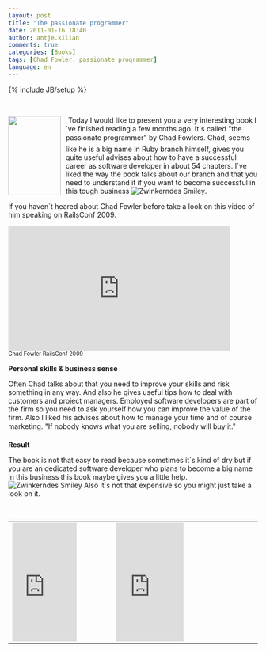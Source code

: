 ```yaml
---
layout: post
title: "The passionate programmer"
date: 2011-01-16 18:40
author: antje.kilian
comments: true
categories: [Books]
tags: [Chad Fowler. passionate programmer]
language: en
---
```

{% include JB/setup %}
<p>&#160;</p>  <p><a href="{{BASE_PATH}}/assets/wp-images-en/41fyjTVARFL._SL160_.jpg"><img style="background-image: none; border-bottom: 0px; border-left: 0px; margin: 0px 10px 10px 0px; padding-left: 0px; padding-right: 0px; display: inline; float: left; border-top: 0px; border-right: 0px; padding-top: 0px" border="0" align="left" src="{{BASE_PATH}}/assets/wp-images-en/41fyjTVARFL._SL160__thumb1.jpg" width="106" height="160" /></a><img style="border-bottom-style: none !important; border-right-style: none !important; margin: 0px; border-top-style: none !important; border-left-style: none !important" border="0" alt="" src="http://www.assoc-amazon.co.uk/e/ir?t=codeinsidin07-21&amp;l=as2&amp;o=2&amp;a=1934356344" width="1" height="1" /> Today I would like to present you a very interesting book I´ve finished reading a few months ago. It´s called "the passionate programmer" by Chad Fowlers. Chad, seems like he is a big name in Ruby branch himself, gives you quite useful advises about how to have a successful career as software developer in about 54 chapters. I´ve liked the way the book talks about our branch and that you need to understand it if you want to become successful in this tough business <img style="border-bottom-style: none; border-right-style: none; border-top-style: none; border-left-style: none" class="wlEmoticon wlEmoticon-winkingsmile" alt="Zwinkerndes Smiley" src="{{BASE_PATH}}/assets/wp-images-en/wlEmoticon-winkingsmile9.png" />. </p>  <p>If you haven´t heared about Chad Fowler before take a look on this video of him speaking on RailsConf 2009. </p>  <!--more-->  <div style="padding-bottom: 0px; margin: 0px; padding-left: 0px; padding-right: 0px; display: inline; float: none; padding-top: 0px" id="scid:5737277B-5D6D-4f48-ABFC-DD9C333F4C5D:4630427c-696c-46aa-bc74-e63ad78801a7" class="wlWriterEditableSmartContent"><div><object width="448" height="252"><param name="movie" value="http://www.youtube.com/v/tPLO6Ipth0U?hl=en&amp;hd=1"></param><embed src="http://www.youtube.com/v/tPLO6Ipth0U?hl=en&amp;hd=1" type="application/x-shockwave-flash" width="448" height="252"></embed></object></div><div style="width:448px;clear:both;font-size:.8em">Chad Fowler RailsConf 2009</div></div>  <p><b>Personal skills &amp; business sense </b></p>  <p><b></b></p>  <p>Often Chad talks about that you need to improve your skills and risk something in any way. And also he gives useful tips how to deal with customers and project managers. Employed software developers are part of the firm so you need to ask yourself how you can improve the value of the firm. Also I liked his advises about how to manage your time and of course marketing. "If nobody knows what you are selling, nobody will buy it." </p>  <p><b>Result</b></p>  <p><b></b></p>  <p>The book is not that easy to read because sometimes it´s kind of dry but if you are an dedicated software developer who plans to become a big name in this business this book maybe gives you a little help. <img style="border-bottom-style: none; border-right-style: none; border-top-style: none; border-left-style: none" class="wlEmoticon wlEmoticon-winkingsmile" alt="Zwinkerndes Smiley" src="{{BASE_PATH}}/assets/wp-images-en/wlEmoticon-winkingsmile9.png" /> Also it´s not that expensive so you might just take a look on it. </p>  <p>&#160;</p>  <table border="0" cellspacing="0" cellpadding="2" width="498"><tbody>     <tr>       <td valign="top" width="200"><iframe style="width: 130px; height: 240px" marginheight="0" src="http://rcm.amazon.com/e/cm?t=codeinsidinte-20&amp;o=1&amp;p=8&amp;l=as1&amp;asins=1934356344&amp;fc1=000000&amp;IS2=1&amp;lt1=_blank&amp;m=amazon&amp;lc1=0000FF&amp;bc1=000000&amp;bg1=FFFFFF&amp;f=ifr" frameborder="0" marginwidth="0" scrolling="no"></iframe></td>        <td valign="top" width="296"><iframe style="width: 137px; height: 240px" marginheight="0" src="http://rcm-uk.amazon.co.uk/e/cm?t=codeinsidin07-21&amp;o=2&amp;p=8&amp;l=as1&amp;asins=1934356344&amp;fc1=000000&amp;IS2=1&amp;lt1=_blank&amp;m=amazon&amp;lc1=0000FF&amp;bc1=000000&amp;bg1=FFFFFF&amp;f=ifr" frameborder="0" marginwidth="0" scrolling="no"></iframe></td>     </tr>   </tbody></table>
